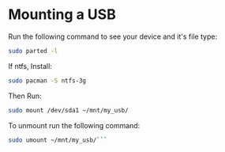 # Mounting a USB

Run the following command to see your device and it's file type:

```bash
sudo parted -l
```

If ntfs, Install:

```bash
sudo pacman -S ntfs-3g
```

Then Run:

```bash
sudo mount /dev/sda1 ~/mnt/my_usb/
```

To unmount run the following command:

```bash
sudo umount ~/mnt/my_usb/```
